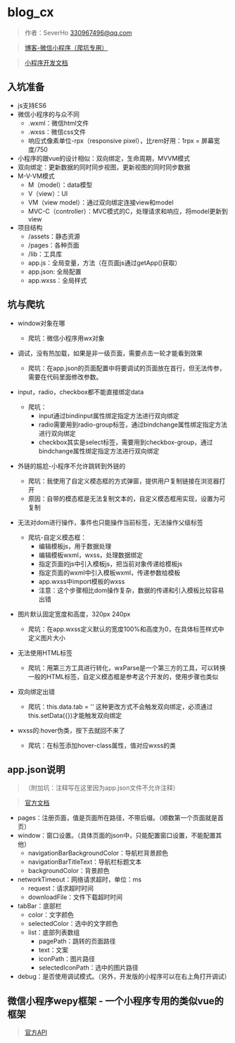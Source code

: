 # blog_cx
> 作者：SeverHo [330967496@qq.com](mailto:330967496@qq.com)

> [博客-微信小程序（爬坑专用）](https://github.com/qq330967496/blog_cx)

>[小程序开发文档](https://mp.weixin.qq.com/debug/wxadoc/dev/)

## 入坑准备
- js支持ES6
- 微信小程序的与众不同
    - .wxml：微信html文件
    - .wxss：微信css文件
    - 响应式像素单位-rpx（responsive pixel），比rem好用：1rpx = 屏幕宽度/750
- 小程序的跟vue的设计相似：双向绑定，生命周期，MVVM模式
- 双向绑定：更新数据的同时同步视图，更新视图的同时同步数据
- M-V-VM模式
    - M（model）：data模型
    - V（view）：UI
    - VM（view model）：通过双向绑定连接view和model
    - MVC-C（controller）：MVC模式的C，处理请求和响应，将model更新到view
- 项目结构
    - /assets：静态资源
    - /pages：各种页面
    - /lib：工具库
    - app.js：全局变量，方法（在页面js通过getApp()获取）
    - app.json: 全局配置
    - app.wxss：全局样式
    
    


## 坑与爬坑
- window对象在哪
    - 爬坑：微信小程序用wx对象
- 调试，没有热加载，如果是非一级页面，需要点击一轮才能看到效果
    - 爬坑：在app.json的页面配置中将要调试的页面放在首行，但无法传参，需要在代码里面修改参数。
    
- input，radio，checkbox都不能直接绑定data
    - 爬坑：
        - input通过bindinput属性绑定指定方法进行双向绑定
        - radio需要用到radio-group标签，通过bindchange属性绑定指定方法进行双向绑定
        - checkbox其实是select标签，需要用到checkbox-group，通过bindchange属性绑定指定方法进行双向绑定
- 外链的尴尬-小程序不允许跳转到外链的
    - 爬坑：我使用了自定义模态框的方式弹窗，提供用户复制链接在浏览器打开
    - 原因：自带的模态框是无法复制文本的，自定义模态框用<text>实现，设置为可复制
- 无法对dom进行操作，事件也只能操作当前标签，无法操作父级标签
    - 爬坑-自定义模态框：
        - 编辑模板js，用于数据处理
        - 编辑模板wxml，wxss，处理数据绑定
        - 指定页面的js中引入模板js，把当前对象传递给模板js
        - 指定页面的wxml中引入模板wxml，传递参数给模板
        - app.wxss中import模板的wxss
        - 注意：这个步骤相比dom操作复杂，数据的传递和引入模板比较容易出错
- 图片默认固定宽度和高度，320px 240px
    - 爬坑：在app.wxss定义默认的宽度100%和高度为0，在具体标签样式中定义图片大小
- 无法使用HTML标签
    - 爬坑：用第三方工具进行转化，wxParse是一个第三方的工具，可以转换一般的HTML标签，自定义模态框是参考这个开发的，使用步骤也类似
- 双向绑定出错
    - 爬坑：this.data.tab = '' 这种更改方式不会触发双向绑定，必须通过this.setData({})才能触发双向绑定
- wxss的:hover伪类，按下去就回不来了
    - 爬坑：在标签添加hover-class属性，值对应wxss的类


## app.json说明
> （附加坑：注释写在这里因为app.json文件不允许注释）

> [官方文档](https://mp.weixin.qq.com/debug/wxadoc/dev/framework/config.html)

- pages：注册页面，值是页面所在路径，不带后缀。（顺数第一个页面就是首页）
- window：窗口设置。（具体页面的json中，只能配置窗口设置，不能配置其他）
    - navigationBarBackgroundColor：导航栏背景颜色
    - navigationBarTitleText：导航栏标题文本
    - backgroundColor：背景颜色
- networkTimeout：网络请求超时，单位：ms
    - request：请求超时时间
    - downloadFile：文件下载超时时间
- tabBar：底部栏
    - color：文字颜色
    - selectedColor：选中的文字颜色
    - list：底部列表数组
        - pagePath：跳转的页面路径
        - text：文案
        - iconPath：图片路径
        - selectedIconPath：选中的图片路径
- debug：是否使用调试模式。（另外，开发版的小程序可以在右上角打开调试）

## 微信小程序wepy框架 - 一个小程序专用的类似vue的框架
>[官方API](https://wepyjs.github.io/wepy/#/)






















